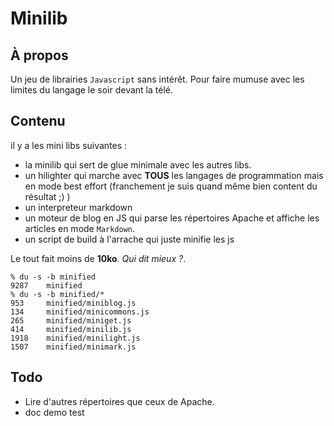 # Minilib

## À propos
Un jeu de librairies `Javascript` sans intérêt. Pour faire mumuse avec les limites du langage le soir devant la télé.

## Contenu
il y a les mini libs suivantes :

  * la minilib qui sert de glue minimale avec les autres libs.
  * un hilighter qui marche avec **TOUS** les langages de programmation mais en mode best effort (franchement je suis quand même bien content du résultat ;) )
  * un interpreteur markdown
  * un moteur de blog en JS qui parse les répertoires Apache et affiche les articles en mode `Markdown`.
  * un script de build à l'arrache qui juste minifie les js
  
Le tout fait moins de **10ko**. *Qui dit mieux ?*.

	% du -s -b minified
	9287    minified
	% du -s -b minified/*
	953     minified/miniblog.js
	134     minified/minicommons.js
	265     minified/miniget.js
	414     minified/minilib.js
	1918    minified/minilight.js
	1507    minified/minimark.js


## Todo

  * Lire d'autres répertoires que ceux de Apache.
  * doc demo test 